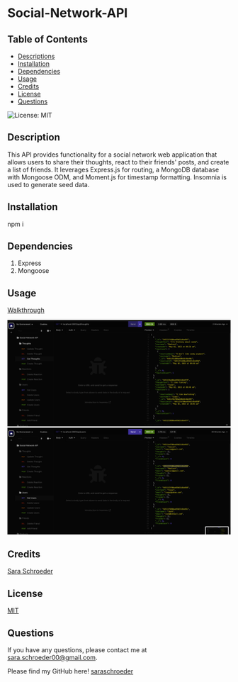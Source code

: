 # Social-Network-API

## Table of Contents
* [Descriptions](#description)
* [Installation](#installation)
* [Dependencies](#dependencies)
* [Usage](#usage)
* [Credits](#credits)
* [License](#license)
* [Questions](#questions)

![License: MIT](https://img.shields.io/badge/License-MIT-yellow.svg)

## Description

This API provides functionality for a social network web application that allows users to share their thoughts, react to their friends' posts, and create a list of friends. It leverages Express.js for routing, a MongoDB database with Mongoose ODM, and Moment.js for timestamp formatting. Insomnia is used to generate seed data.


## Installation

npm i

## Dependencies

1. Express 
2. Mongoose

## Usage

[Walkthrough]()

![alt text](./images/Screenshot1.png)
![alt text](./images/Screenshot2.png)

## Credits

[Sara Schroeder](https://github.com/saraschroeder)

## License

[MIT](https://choosealicense.com/licenses/mit/)

## Questions

If you have any questions, please contact me at [sara.schroeder00@gmail.com](mailto:sara.schroeder00@gmail.com). 

Please find my GitHub here!
[saraschroeder](https://github/saraschroeder)